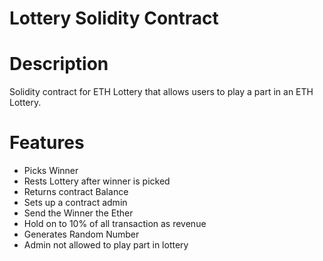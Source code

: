 # Lottery Solidity Contract

# Description

Solidity contract for ETH Lottery that allows users to play a part in an ETH Lottery.

# Features
* Picks Winner
* Rests Lottery after winner is picked
* Returns contract Balance
* Sets up a contract admin
* Send the Winner the Ether
* Hold on to 10% of all transaction as revenue
* Generates Random Number
* Admin not allowed to play part in lottery
